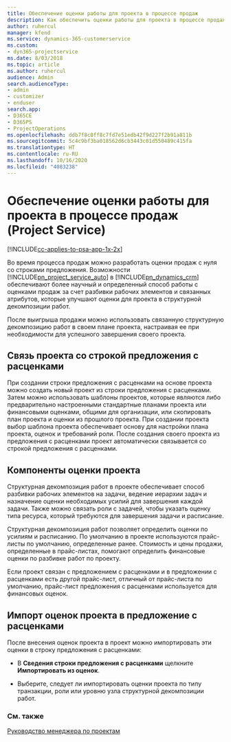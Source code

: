 ```yaml
---
title: Обеспечение оценки работы для проекта в процессе продаж
description: Как обеспечить оценки работы для проекта в процессе продаж в Project Service
author: ruhercul
manager: kfend
ms.service: dynamics-365-customerservice
ms.custom:
- dyn365-projectservice
ms.date: 8/03/2018
ms.topic: article
ms.author: ruhercul
audience: Admin
search.audienceType:
- admin
- customizer
- enduser
search.app:
- D365CE
- D365PS
- ProjectOperations
ms.openlocfilehash: ddb7f8c0ff8c7fd7e51edb42f9d227f2b91a811b
ms.sourcegitcommit: 5c4c9bf3ba018562d6cb3443c01d550489c415fa
ms.translationtype: HT
ms.contentlocale: ru-RU
ms.lasthandoff: 10/16/2020
ms.locfileid: "4083238"
---
```

# <a name="provide-work-estimates-for-a-project-during-the-sales-process-project-service"></a>Обеспечение оценки работы для проекта в процессе продаж (Project Service)

[!INCLUDE[cc-applies-to-psa-app-1x-2x](../includes/cc-applies-to-psa-app-1x-2x.md)]

Во время процесса продаж можно разработать оценки продаж с нуля со строками предложения. Возможности [!INCLUDE[pn_project_service_auto](../includes/pn-project-service-auto.md)] в [!INCLUDE[pn_dynamics_crm](../includes/pn-dynamics-crm.md)] обеспечивают более научный и определенный способ работы с оценками продаж за счет разбивки рабочих элементов и связанных атрибутов, которые улучшают оценки для проекта в структурной декомпозиции работ.  
  
 После выигрыша продажи можно использовать связанную структурную декомпозицию работ в своем плане проекта, настраивая ее при необходимости для успешного завершения своего проекта.  
  
## <a name="link-a-project-to-a-quote-line"></a>Связь проекта со строкой предложения с расценками  
 При создании строки предложения с расценками на основе проекта можно создать новый проект из строки предложения с расценками. Затем можно использовать шаблоны проектов, которые являются либо предварительно настроенными стандартные планами проекта или финансовыми оценками, общими для организации, или скопировать план проекта и оценки из прошлого проекта. При создании проекта выбор шаблона проекта обеспечивает основу для настройки плана проекта, оценок и требований роли. После создания своего проекта из предложения с расценками проект автоматически связывается со строкой предложения с расценками.  
  
## <a name="project-estimate-components"></a>Компоненты оценки проекта  
 Структурная декомпозиция работ в проекте обеспечивает способ разбивки рабочих элементов на задачи, ведение иерархии задач и назначение оценки необходимых усилий для завершения каждой задачи. Также можно связать роли с задачей, чтобы указать оценку типа ресурса, который требуются для завершения задачи и расписание.  
  
 Структурная декомпозиция работ позволяет определить оценки по усилиям и расписанию. По умолчанию в проекте используются прайс-листы по умолчанию, определенные ранее. Стоимость и цены продажи, определенные в прайс-листах, помогают определить финансовые оценки по разбивке работ по проекту.  
  
 Если проект связан с предложением с расценками и в предложении с расценками есть другой прайс-лист, отличный от прайс-листа по умолчанию, прайс-лист предложения с расценками используется для финансовых оценок.  
  
## <a name="import-estimates-from-a-project-into-a-quote"></a>Импорт оценок проекта в предложение с расценками  
 После внесения оценок проекта в проект можно импортировать эти оценки в строку предложения с расценками:  
  
-   В **Сведения строки предложения с расценками** щелкните **Импортировать из оценок**. 

-   Выберите, следует ли импортировать оценки проекта по типу транзакции, роли или уровню узла структурной декомпозиции работ.  
  
### <a name="see-also"></a>См. также  
 [Руководство менеджера по проектам](../psa/project-manager-guide.md)
